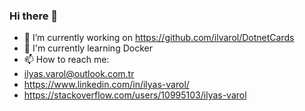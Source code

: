 ### Hi there 👋
- 🔭 I’m currently working on https://github.com/ilvarol/DotnetCards
- 🌱 I'm currently learning Docker
- 📫 How to reach me: 
- ilyas.varol@outlook.com.tr
- https://www.linkedin.com/in/ilyas-varol/ 
- https://stackoverflow.com/users/10995103/ilyas-varol

